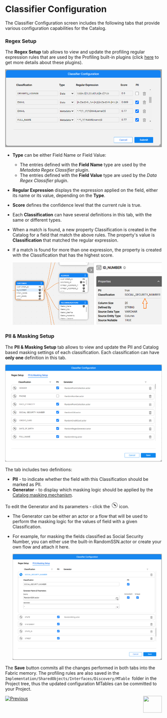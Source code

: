 # Classifier Configuration

The Classifier Configuration screen includes the following tabs that provide various configuration capabilities for the Catalog.

### Regex Setup

The **Regex Setup** tab allows to view and update the profiling regular expression rules that are used by the Profiling built-in plugins (click [here](04_plugin_framework.md#built-in-plugins) to get more details about these plugins). 

<img src="images/classifier.png" style="zoom: 67%;" />

* **Type** can be either Field Name or Field Value:

  * The entries defined with the **Field Name** type are used by the *Metadata Regex Classifier* plugin.
  * The entries defined with the **Field Value** type are used by the *Data Regex Classifier* plugin.

* **Regular Expression** displays the expression applied on the field, either its name or its value, depending on the **Type**.

* **Score** defines the confidence level that the current rule is true. 

* Each **Classification** can have several definitions in this tab, with the same or different types.

* When a match is found, a new property Classification is created in the Catalog for a field that match the above rules. The property's value is **Classification** that matched the regular expression. 

* If a match is found for more than one expression, the property is created with the Classification that has the highest score.

  <img src="images/field_classification.png" style="zoom: 67%;" />

### PII & Masking Setup

The **PII & Masking Setup** tab allows to view and update the PII and Catalog based masking settings of each classification. Each classification can have **only one** definition in this tab.

<img src="images/classifier_pii_masking.png" style="zoom: 67%;" />

The tab includes two definitions:

* **PII** - to indicate whether the field with this Classification should be marked as PII.
* **Generator** - to display which masking logic should be applied by the [Catalog masking mechanism](09_build_artifacts.md#catalog-masking).

To edit the Generator and its parameters - click the <img src="images/edit_masking.png" style="zoom: 80%;" /> icon.

* The Generator can be either an actor or a flow that will be used to perform the masking logic for the values of field with a given Classification.

* For example, for masking the fields classified as Social Security Number, you can either use the built-in RandomSSN.actor or create your own flow and attach it here.

  <img src="images/classifier_pii_masking_edit.png" style="zoom: 67%;" />

The **Save** button commits all the changes performed in both tabs into the Fabric memory. The profiling rules are also saved in the ```Implementation/SharedObjects/Interfaces/Discovery/MTable ```folder in the Project tree, thus the updated configuration MTables can be committed to your Project.





[![Previous](/articles/images/Previous.png)](08_search_catalog.md)[<img align="right" width="60" height="54" src="/articles/images/Next.png">](11_catalog_masking.md) 

